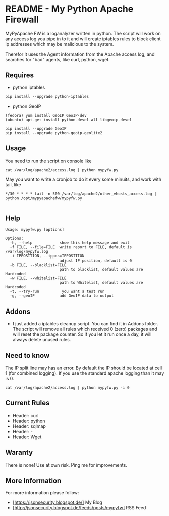 README - My Python Apache Firewall
=====
MyPyApache FW is a loganalyzer written in python.
The script will work on any access log you pipe in to it and will create iptables rules to block 
client ip addresses which may be malicious to the system.

Therefor it uses the Agent information from the Apache access log, and searches for "bad" agents, like curl, python, wget.

## Requires
* python iptables 
```
pip install --upgrade python-iptables
```
* python GeoIP
```
(fedora) yum install GeoIP GeoIP-dev
(ubuntu) apt-get install python-devel-all libgeoip-devel

pip install --upgrade GeoIP
pip install --upgrade python-geoip-geolite2
```
 
## Usage
You need to run the script on console like
```
cat /var/log/apache2/access.log | python mypyfw.py
```
May you want to write a cronjob to do it every some minuits, and work with tail, like
```
*/30 * * * * tail -n 500 /var/log/apache2/other_vhosts_access.log | python /opt/mypyapachefw/mypyfw.py


```

## Help
```
Usage: mypyfw.py [options]

Options:
  -h, --help            show this help message and exit
  -f FILE, --file=FILE  write report to FILE, default is /var/log/mypyfw.log
  -i IPPOSITION, --ippos=IPPOSITION
                        adjust IP position, default is 0
  -b FILE, --blacklist=FILE
                        path to blacklist, default values are Hardcoded
  -w FILE, --whitelist=FILE
                        path to Whitelist, default values are Hardcoded
  -t, --try-run          you want a test run
  -g, --geoIP           add GeoIP data to output

```

## Addons
* I just added a iptables cleanup script. You can find it in Addons folder. The script will remove all rules which received 0 (zero) packages and will reset the package counter. So if you let it run once a day, it will always delete unused rules.

## Need to know
The IP split line may has an error.
By default the IP should be located at cell 1 (for combined logging). If you use the standard apache logging than it may is 0. 
```
cat /var/log/apache2/access.log | python mypyfw.py -i 0
```

## Current Rules
* Header: curl
* Header: python
* Header: sqlmap
* Header: - 
* Header: Wget

## Waranty
There is none! Use at own risk. Ping me for improvements.

## More Information
For more information please follow:
* [https://jsonsecurity.blogspot.de/] My Blog
* [http://jsonsecurity.blogspot.de/feeds/posts/mypyfw] RSS Feed
